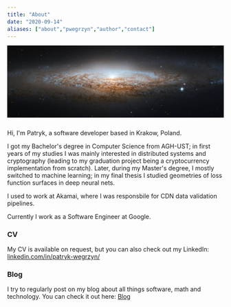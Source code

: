 ```yaml
---
title: "About"
date: "2020-09-14"
aliases: ["about","pwegrzyn","author","contact"]
---
```


![](/images/galaxy.jpg)
#####

Hi, I'm Patryk, a software developer based in Krakow, Poland. 

I got my Bachelor's degree in Computer Science from AGH-UST; in first years of my studies I was mainly interested in distributed systems and cryptography (leading to my graduation project being a cryptocurrency implementation from scratch). Later, during my Master's degree, I mostly switched to machine learning; in my final thesis I studied geometries of loss function surfaces in deep neural nets.

I used to work at Akamai, where I was responsbile for CDN data validation pipelines.

Currently I work as a Software Engineer at Google.

### CV

My CV is available on request, but you can also check out my LinkedIn: [linkedin.com/in/patryk-wegrzyn/](https://www.linkedin.com/in/patryk-wegrzyn/)

### Blog

I try to regularly post on my blog about all things software, math and technology. You can check it out here: [Blog](/posts/)
